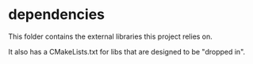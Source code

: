 # dependencies

This folder contains the external libraries this project relies on.

It also has a CMakeLists.txt for libs that are designed to be "dropped in".